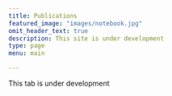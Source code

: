 ```yaml
---
title: Publications
featured_image: "images/notebook.jpg"
omit_header_text: true
description: This site is under development
type: page
menu: main

---
```


This tab is under development